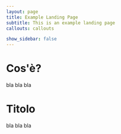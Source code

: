 ```yaml
---
layout: page
title: Example Landing Page
subtitle: This is an example landing page
callouts: callouts

show_sidebar: false
---
```


# Cos'è?
bla bla bla

# Titolo
bla bla bla

